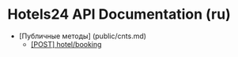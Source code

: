 Hotels24 API Documentation (ru)
========


- [Публичные методы] (public/cnts.md)
    - [[POST] hotel/booking](public/hotel/booking.md)

